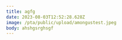 ```yaml
---
title: agfg
date: 2023-08-03T12:52:28.628Z
image: /pta/public/upload/amongustest.jpeg
body: ahshgsrghsgf
---
```

